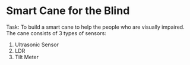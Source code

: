 # Smart Cane for the Blind

Task: To build a smart cane to help the people who are visually impaired.
The cane consists of 3 types of sensors:
1. Ultrasonic Sensor
2. LDR
3. Tilt Meter